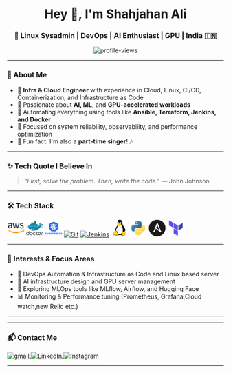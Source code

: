 <h1 align="center">Hey 👋, I'm Shahjahan Ali</h1>
<h3 align="center">🚀 Linux Sysadmin | DevOps | AI Enthusiast | GPU | India 🇮🇳</h3>

<p align="center">
  <img src="https://komarev.com/ghpvc/?username=alikhan9095&label=Profile%20views&color=0e75b6&style=flat" alt="profile-views" />
</p>

---

### 🧠 About Me

- 💼 **Infra & Cloud Engineer** with experience in Cloud, Linux, CI/CD, Containerization, and Infrastructure as Code
- 🤖 Passionate about **AI, ML**, and **GPU-accelerated workloads**
- 🧰 Automating everything using tools like **Ansible, Terraform, Jenkins, and Docker**
- 🎯 Focused on system reliability, observability, and performance optimization
- 🎤 Fun fact: I'm also a **part-time singer**! 🎶

---

### ✨ Tech Quote I Believe In

> *"First, solve the problem. Then, write the code."* — John Johnson

---

### 🛠️ Tech Stack

<p align="left">
  <a href="https://aws.amazon.com/" target="_blank"><img src="https://raw.githubusercontent.com/devicons/devicon/master/icons/amazonwebservices/amazonwebservices-original-wordmark.svg" width="40" height="40" alt="AWS"/></a>
  <a href="https://www.docker.com/" target="_blank"><img src="https://raw.githubusercontent.com/devicons/devicon/master/icons/docker/docker-original-wordmark.svg" width="40" height="40" alt="Docker"/></a>
  <a href="https://kubernetes.io/" target="_blank"><img src="https://raw.githubusercontent.com/devicons/devicon/master/icons/kubernetes/kubernetes-plain-wordmark.svg" width="40" height="40" alt="Kubernetes"/></a>
  <a href="https://git-scm.com/" target="_blank"><img src="https://www.vectorlogo.zone/logos/git-scm/git-scm-icon.svg" width="40" height="40" alt="Git"/></a>
  <a href="https://www.jenkins.io/" target="_blank"><img src="https://www.vectorlogo.zone/logos/jenkins/jenkins-icon.svg" width="40" height="40" alt="Jenkins"/></a>
  <a href="https://ubuntu.com/" target="_blank"><img src="https://raw.githubusercontent.com/devicons/devicon/master/icons/linux/linux-original.svg" width="40" height="40" alt="Linux"/></a>
  <a href="https://www.python.org/" target="_blank"><img src="https://raw.githubusercontent.com/devicons/devicon/master/icons/python/python-original.svg" width="40" height="40" alt="Python"/></a>
  <a href="https://www.ansible.com/" target="_blank"><img src="https://raw.githubusercontent.com/devicons/devicon/master/icons/ansible/ansible-original.svg" width="40" height="40" alt="ansible"/></a>
  <a href="https://www.terraform.io/" target="_blank"><img src="https://raw.githubusercontent.com/devicons/devicon/master/icons/terraform/terraform-original.svg" width="40" height="40" alt="terraform"/></a>
  </p>

---

### 🚀 Interests & Focus Areas

- 🔧 DevOps Automation & Infrastructure as Code and Linux based server
- 🤖 AI infrastructure design and GPU server management
- 🧠 Exploring MLOps tools like MLflow, Airflow, and Hugging Face
- 📊 Monitoring & Performance tuning (Prometheus, Grafana,Cloud watch,new Relic etc.)

---


---

### 📬 Contact Me


<p align="left">
  <a href="mailto:khanshahjahan2104@gmail.com" target="blank">
    <img align="center" src="https://cdn.jsdelivr.net/gh/devicons/devicon/icons/google/google-original.svg" alt="gmail" height="30" width="40" />
  </a>
  <a href="https://linkedin.com/in/shahjahanali" target="blank">
    <img align="center" src="https://raw.githubusercontent.com/rahuldkjain/github-profile-readme-generator/master/src/images/icons/Social/linked-in-alt.svg" alt="LinkedIn" height="30" width="40" />
  </a>
  <a href="https://instagram.com/shahjahanali9095" target="blank">
    <img align="center" src="https://raw.githubusercontent.com/rahuldkjain/github-profile-readme-generator/master/src/images/icons/Social/instagram.svg" alt="Instagram" height="30" width="40" />
  </a>
</p>


---

